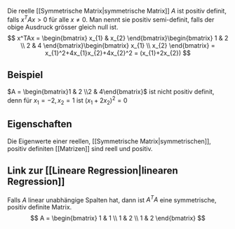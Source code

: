 Die reelle [[Symmetrische Matrix|symmetrische Matrix]] $A$ ist positiv definit, falls $x^TAx > 0$ für alle $x \ne 0$. Man nennt sie positiv semi-definit, falls der obige Ausdruck grösser gleich null ist.
$$
x^TAx = \begin{bmatrix}
x_{1}  & x_{2}
\end{bmatrix}\begin{bmatrix}
1 & 2 \\
2 & 4
\end{bmatrix}\begin{bmatrix}
x_{1} \\
x_{2}
\end{bmatrix} = x_{1}^2+4x_{1}x_{2}+4x_{2}^2 = (x_{1}+2x_{2})
$$


## Beispiel
$A = \begin{bmatrix}1 & 2 \\2 & 4\end{bmatrix}$ ist nicht positiv definit, denn für $x_{1} = -2, x_{2} = 1$ ist $(x_{1}+2x_{2})^2 = 0$

## Eigenschaften
Die Eigenwerte einer reellen, [[Symmetrische Matrix|symmetrischen]], positiv definiten [[Matrizen]] sind reell und positiv.

## Link zur [[Lineare Regression|linearen Regression]]
Falls $A$ linear unabhängige Spalten hat, dann ist $A^TA$ eine symmetrische, positiv definite Matrix.
$$
A = \begin{bmatrix}
1 & 1 \\
1 & 2 \\
1 & 2
\end{bmatrix}
$$


